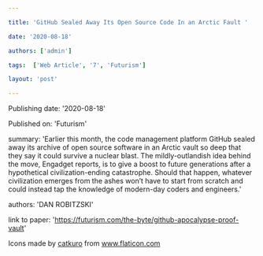---
title: 'GitHub Sealed Away Its Open Source Code In an Arctic Fault '
date: '2020-08-18'
authors: ['admin']
tags:  ['Web Article', '7', 'Futurism']
layout: 'post'
---
Publishing date: '2020-08-18'

Published on: 'Futurism'

summary: 'Earlier this month, the code management platform GitHub sealed away its archive of open source software in an Arctic vault so deep that they say it could survive a nuclear blast. 
The mildly-outlandish idea behind the move, Engadget reports, is to give a boost to future generations after a hypothetical civilization-ending catastrophe. Should that happen, whatever civilization emerges from the ashes won’t have to start from scratch and could instead tap the knowledge of modern-day coders and engineers.'

authors: 'DAN ROBITZSKI'

link to paper: 'https://futurism.com/the-byte/github-apocalypse-proof-vault'

Icons made by <a href="https://www.flaticon.com/free-icon/bookshelves_3576884" title="catkuro">catkuro</a> from <a href="https://www.flaticon.com/" title="Flaticon"> www.flaticon.com</a>